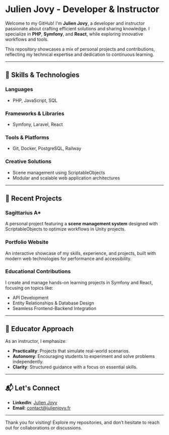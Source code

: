 
# Julien Jovy - Developer & Instructor

Welcome to my GitHub! I'm **Julien Jovy**, a developer and instructor passionate about crafting efficient solutions and sharing knowledge. I specialize in **PHP**, **Symfony**, and **React**, while exploring innovative workflows and tools.

This repository showcases a mix of personal projects and contributions, reflecting my technical expertise and dedication to continuous learning.

---

## 🔧 Skills & Technologies

### **Languages**
- PHP, JavaScript, SQL

### **Frameworks & Libraries**
- Symfony, Laravel, React

### **Tools & Platforms**
- Git, Docker, PostgreSQL, Railway

### **Creative Solutions**
- Scene management using ScriptableObjects
- Modular and scalable web application architectures

---

## 🚀 Recent Projects

### **Sagittarius A***
A personal project featuring a **scene management system** designed with ScriptableObjects to optimize workflows in Unity projects.

### **Portfolio Website**
An interactive showcase of my skills, experience, and projects, built with modern web technologies for performance and accessibility.

### **Educational Contributions**
I create and manage hands-on learning projects in Symfony and React, focusing on topics like:
- API Development
- Entity Relationships & Database Design
- Seamless Frontend-Backend Integration

---

## 🌱 Educator Approach

As an instructor, I emphasize:
- **Practicality**: Projects that simulate real-world scenarios.
- **Autonomy**: Encouraging students to experiment and solve problems independently.
- **Clarity**: Structured guidance with a focus on essential skills.

---

## 📬 Let's Connect

- **LinkedIn**: [Julien Jovy](https://www.linkedin.com/in/julienjovy/)
- **Email**: [contact@julienjovy.fr](mailto:julien@golpert.dev)

---

Thank you for visiting! Explore my repositories, and don’t hesitate to reach out for collaborations or discussions.
